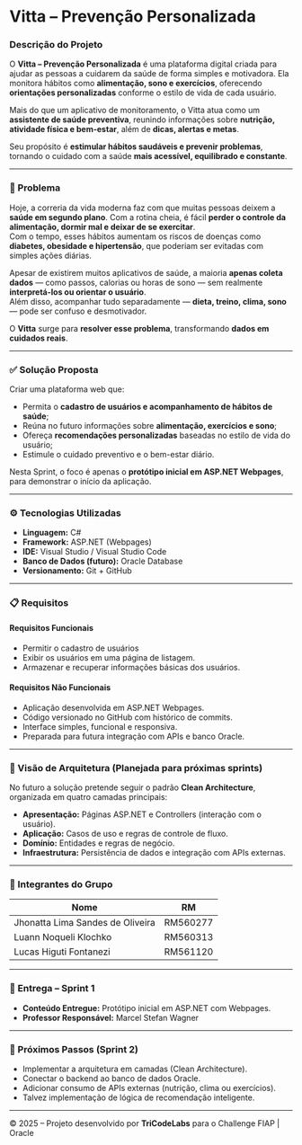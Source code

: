 # Vitta – Prevenção Personalizada

###  Descrição do Projeto
O **Vitta – Prevenção Personalizada** é uma plataforma digital criada para ajudar as pessoas a cuidarem da saúde de forma simples e motivadora. Ela monitora hábitos como **alimentação, sono e exercícios**, oferecendo **orientações personalizadas** conforme o estilo de vida de cada usuário.  

Mais do que um aplicativo de monitoramento, o Vitta atua como um **assistente de saúde preventiva**, reunindo informações sobre **nutrição, atividade física e bem-estar**, além de **dicas, alertas e metas**.  

Seu propósito é **estimular hábitos saudáveis e prevenir problemas**, tornando o cuidado com a saúde **mais acessível, equilibrado e constante**.


---

### 🎯 Problema
Hoje, a correria da vida moderna faz com que muitas pessoas deixem a **saúde em segundo plano**. 
Com a rotina cheia, é fácil **perder o controle da alimentação, dormir mal e deixar de se exercitar**.  
Com o tempo, esses hábitos aumentam os riscos de doenças como **diabetes, obesidade e hipertensão**, que poderiam ser evitadas com simples ações diárias.

Apesar de existirem muitos aplicativos de saúde, a maioria **apenas coleta dados** — como passos, calorias ou horas de sono — sem realmente **interpretá-los ou orientar o usuário**.  
Além disso, acompanhar tudo separadamente — **dieta, treino, clima, sono** — pode ser confuso e desmotivador.

O **Vitta** surge para **resolver esse problema**, transformando **dados em cuidados reais**.

---

### ✅ Solução Proposta
Criar uma plataforma web que:
- Permita o **cadastro de usuários e acompanhamento de hábitos de saúde**;
- Reúna no futuro informações sobre **alimentação, exercícios e sono**;
- Ofereça **recomendações personalizadas** baseadas no estilo de vida do usuário;
- Estimule o cuidado preventivo e o bem-estar diário.

Nesta Sprint, o foco é apenas o **protótipo inicial em ASP.NET Webpages**, para demonstrar o início da aplicação.

---

### ⚙️ Tecnologias Utilizadas
- **Linguagem:** C#  
- **Framework:** ASP.NET (Webpages)  
- **IDE:** Visual Studio / Visual Studio Code  
- **Banco de Dados (futuro):** Oracle Database  
- **Versionamento:** Git + GitHub  

---

### 📋 Requisitos

#### Requisitos Funcionais
- Permitir o cadastro de usuários
- Exibir os usuários em uma página de listagem.  
- Armazenar e recuperar informações básicas dos usuários.  

#### Requisitos Não Funcionais
- Aplicação desenvolvida em ASP.NET Webpages.  
- Código versionado no GitHub com histórico de commits.  
- Interface simples, funcional e responsiva.  
- Preparada para futura integração com APIs e banco Oracle.

---

### 🧠 Visão de Arquitetura (Planejada para próximas sprints)
No futuro a solução pretende seguir o padrão **Clean Architecture**, organizada em quatro camadas principais:

- **Apresentação:** Páginas ASP.NET e Controllers (interação com o usuário).  
- **Aplicação:** Casos de uso e regras de controle de fluxo.  
- **Domínio:** Entidades e regras de negócio.  
- **Infraestrutura:** Persistência de dados e integração com APIs externas.  

---

### 👥 Integrantes do Grupo
| Nome | RM |
|------|-------------------|
| Jhonatta Lima Sandes de Oliveira | RM560277 |
| Luann Noqueli Klochko | RM560313 | 
| Lucas Higuti Fontanezi | RM561120 |

---

### 📅 Entrega – Sprint 1
- **Conteúdo Entregue:** Protótipo inicial em ASP.NET com Webpages.  
- **Professor Responsável:** Marcel Stefan Wagner

---

### 🚀 Próximos Passos (Sprint 2)
- Implementar a arquitetura em camadas (Clean Architecture).  
- Conectar o backend ao banco de dados Oracle.  
- Adicionar consumo de APIs externas (nutrição, clima ou exercícios).  
- Talvez implementação de lógica de recomendação inteligente.

---

© 2025 – Projeto desenvolvido por **TriCodeLabs** para o Challenge FIAP | Oracle
